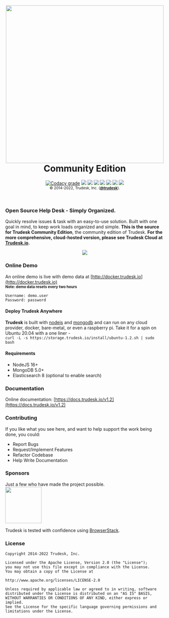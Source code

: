 <h1 align="center">
<a href="http://trudesk.io"><img src="http://trudesk.io/TD_Black.png" width="500" /></a>
<br />Community Edition
</h1>
<p align="center">
<a href="https://app.codacy.com/gh/polonel/trudesk/dashboard"><img alt="Codacy grade" src="https://img.shields.io/codacy/grade/3228c30aa1d14530ba25a04948985079?style=flat-square"></a>
<a href="https://standardjs.com"><img src="https://img.shields.io/badge/code_style-standard-brightgreen.svg?style=flat-square" /></a>
<a href="https://app.circleci.com/pipelines/github/polonel/trudesk"><img src="https://img.shields.io/circleci/token/ad7d2d066a75685a15c8e2fd08bd75e53b18fbb7/project/github/polonel/trudesk/develop.svg?style=flat-square" /></a>
<a href="https://forum.trudesk.io"><img src="https://img.shields.io/discourse/https/forum.trudesk.io/topics.svg?style=flat-square" /></a>
<a title="Crowdin" target="_blank" href="https://crowdin.com/project/trudesk"><img src="https://d322cqt584bo4o.cloudfront.net/trudesk/localized.svg?style=flat-square"></a>
<a href="https://github.com/polonel/trudesk/blob/master/LICENSE"><img src="https://img.shields.io/badge/license-APACHE%202-green.svg?style=flat-square" /></a>
<a href="https://github.com/polonel/trudesk/releases"><img src="https://img.shields.io/github/release/polonel/trudesk.svg?style=flat-square" /></a>
<a href="https://docs.trudesk.io/v1.2"><img src="https://img.shields.io/badge/documentation-click%20to%20read-blue.svg?style=flat-square" /></a>
<br />
<sub>© 2014-2022, Trudesk, Inc. (<b><a href="https://trudesk.io">@trudesk</a></b>).</sub>
</p>
<br />

### Open Source Help Desk - Simply Organized.
Quickly resolve issues & task with an easy-to-use solution. Built with one goal in mind, to keep work loads organized and simple. **This is the source for Trudesk Community Edition**, the community edition of Trudesk. **For the more comprehensive, cloud-hosted version, please see Trudesk Cloud at <a href="http://trudesk.io">Trudesk.io</a>.**

<p align="center">
    <img src="https://files.trudesk.io/hero-td-right.png" />
</p>

### Online Demo
An online demo is live with demo data at [http://docker.trudesk.io](http://docker.trudesk.io) <br />
<sub>**Note: demo data resets every two hours**<sub>
``` text
Username: demo.user
Password: password
```

#### Deploy Trudesk Anywhere
**Trudesk** is built with <a href="https://nodejs.org">nodejs</a> and <a href="https://mongodb.org">mongodb</a> and can run on any cloud provider, docker, bare-metal, or even a raspberry pi.
Take it for a spin on Ubuntu 20.04 with a one liner - <br />`curl -L -s https://storage.trudesk.io/install/ubuntu-1.2.sh | sudo bash`

#### Requirements
- NodeJS 16+
- MongoDB 5.0+
- Elasticsearch 8 (optional to enable search)

### Documentation
Online documentation: [https://docs.trudesk.io/v1.2](https://docs.trudesk.io/v1.2)

### Contributing
If you like what you see here, and want to help support the work being done, you could:
+ Report Bugs
+ Request/Implement Features
+ Refactor Codebase
+ Help Write Documentation

### Sponsors
Just a few who have made the project possible.
<br />
<a href="https://www.browserstack.com"><img src="https://files.trudesk.io/browserstack-logo-600x315.png" width="115" /></a>

Trudesk is tested with confidence using [BrowserStack](https://browserstack.com).

### License

    Copyright 2014-2022 Trudesk, Inc.
    
    Licensed under the Apache License, Version 2.0 (the "License");
    you may not use this file except in compliance with the License.
    You may obtain a copy of the License at
    
    http://www.apache.org/licenses/LICENSE-2.0
    
    Unless required by applicable law or agreed to in writing, software
    distributed under the License is distributed on an "AS IS" BASIS,
    WITHOUT WARRANTIES OR CONDITIONS OF ANY KIND, either express or implied.
    See the License for the specific language governing permissions and
    limitations under the License.
